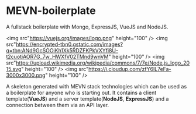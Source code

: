 # MEVN-boilerplate
A fullstack boilerplate with Mongo, ExpressJS, VueJS and NodeJS.

<img src"https://vuejs.org/images/logo.png" height="100" />
<img src"https://encrypted-tbn0.gstatic.com/images?q=tbn:ANd9GcSOOiKh1Xk5RDZFKPkVXYfi8U-t2cuotiAOR7G_7w_HWXfV02TMnd9wnVM" height="100" />
<img src"https://upload.wikimedia.org/wikipedia/commons/7/7e/Node.js_logo_2015.svg" height="100" />
<img src"https://i.cloudup.com/zfY6lL7eFa-3000x3000.png" height="100" />

A skeleton generated with MEVN stack technologies which can be used as a boilerplate for anyone who is starting out. It contains a client template(**VueJS**) and a server template(**NodeJS**, **ExpressJS**) and a connection between them via an API layer.

